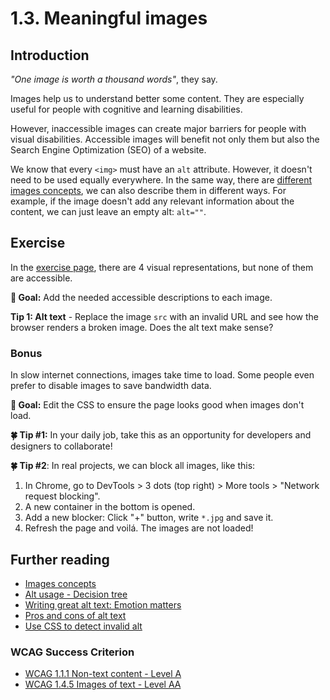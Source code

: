 # 1.3. Meaningful images

## Introduction

_"One image is worth a thousand words"_, they say.

Images help us to understand better some content. They are especially useful for people with cognitive and learning disabilities.

However, inaccessible images can create major barriers for people with visual disabilities. Accessible images will benefit not only them but also the Search Engine Optimization (SEO) of a website.

We know that every `<img>` must have an `alt` attribute. However, it doesn't need to be used equally everywhere.
In the same way, there are [different images concepts](https://www.w3.org/WAI/tutorials/images), we can also describe them in different ways.
For example, if the image doesn't add any relevant information about the content, we can just leave an empty alt: `alt=""`.

## Exercise

In the [exercise page](../exercises/1.3.html),
there are 4 visual representations, but none of them are accessible.

**🎯 Goal:** Add the needed accessible descriptions to each image.

**Tip 1: Alt text** - Replace the image `src` with an invalid URL and see how the browser renders a broken image. Does the alt text make sense?

### Bonus

In slow internet connections, images take time to load. Some people even prefer to disable images to save bandwidth data.

**🎯 Goal:** Edit the CSS to ensure the page looks good when images don't load.

**🍀 Tip #1:** In your daily job, take this as an opportunity for developers and designers to collaborate!

**🍀 Tip #2**: In real projects, we can block all images, like this:

1. In Chrome, go to DevTools > 3 dots (top right) > More tools > "Network request blocking".
2. A new container in the bottom is opened.
3. Add a new blocker: Click "+" button, write `*.jpg` and save it.
4. Refresh the page and voilá. The images are not loaded!

## Further reading

- [Images concepts](https://www.w3.org/WAI/tutorials/images)
- [Alt usage - Decision tree](https://www.w3.org/wai/tutorials/images/decision-tree/)
- [Writing great alt text: Emotion matters](https://jakearchibald.com/2021/great-alt-text/)
- [Pros and cons of alt text](https://twitter.com/thingskatedid/status/1360331792067166208?s=20)
- [Use CSS to detect invalid alt](https://twitter.com/geoffreycrofte/status/1274652138854121474?s=21)

### WCAG Success Criterion

- [WCAG 1.1.1 Non-text content - Level A](https://www.w3.org/TR/WCAG21/#non-text-content)
- [WCAG 1.4.5 Images of text - Level AA](https://www.w3.org/TR/WCAG21/#images-of-text)
